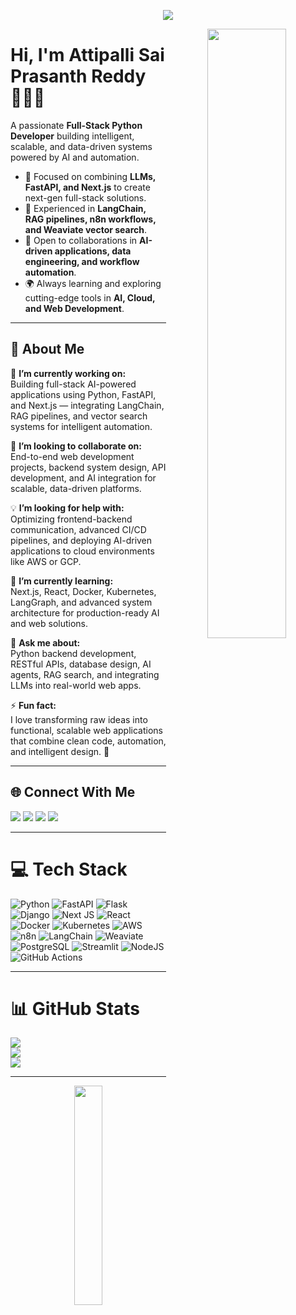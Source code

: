 <p align="center"><img src="https://i.imgur.com/A6bWGFl.gif"/></p>

<p align="center">
  <img src="https://media.giphy.com/media/QHE5gWI0QjqF2/giphy.gif" width="50%" align="right">
</p>

# Hi, I'm Attipalli Sai Prasanth Reddy 👨🏿‍💻 
A passionate **Full-Stack Python Developer** building intelligent, scalable, and data-driven systems powered by AI and automation.

- 🧠 Focused on combining **LLMs, FastAPI, and Next.js** to create next-gen full-stack solutions.  
- 💬 Experienced in **LangChain, RAG pipelines, n8n workflows, and Weaviate vector search**.  
- 🤝 Open to collaborations in **AI-driven applications, data engineering, and workflow automation**.  
- 🌍 Always learning and exploring cutting-edge tools in **AI, Cloud, and Web Development**.  

---

## 💫 About Me  

🔭 **I’m currently working on:**  
Building full-stack AI-powered applications using Python, FastAPI, and Next.js — integrating LangChain, RAG pipelines, and vector search systems for intelligent automation.  

🤝 **I’m looking to collaborate on:**  
End-to-end web development projects, backend system design, API development, and AI integration for scalable, data-driven platforms.  

💡 **I’m looking for help with:**  
Optimizing frontend-backend communication, advanced CI/CD pipelines, and deploying AI-driven applications to cloud environments like AWS or GCP.  

🌱 **I’m currently learning:**  
Next.js, React, Docker, Kubernetes, LangGraph, and advanced system architecture for production-ready AI and web solutions.  

💬 **Ask me about:**  
Python backend development, RESTful APIs, database design, AI agents, RAG search, and integrating LLMs into real-world web apps.  

⚡ **Fun fact:**  
I love transforming raw ideas into functional, scalable web applications that combine clean code, automation, and intelligent design. 🚀  

---

## 🌐 Connect With Me  

[<img src="https://img.shields.io/badge/X-000000?style=for-the-badge&logo=x&logoColor=white">](https://x.com/prasanth_reddy_?t=4XqvNKD09EQqN-Snjg5DQw&s=09)
[<img src="https://img.shields.io/badge/LinkedIn-0077B5?style=for-the-badge&logo=linkedin&logoColor=white">](https://www.linkedin.com/in/attipalliprasanth)
[<img src="https://img.shields.io/badge/Substack-FF6719?style=for-the-badge&logo=substack&logoColor=white">](https://substack.com/@saiattipalli)
[<img src="https://img.shields.io/badge/LeetCode-FFA116?style=for-the-badge&logo=leetcode&logoColor=white">](https://leetcode.com/u/prasanth204/)

---

# 💻 Tech Stack  

![Python](https://img.shields.io/badge/python-3670A0?style=for-the-badge&logo=python&logoColor=ffdd54)
![FastAPI](https://img.shields.io/badge/FastAPI-005571?style=for-the-badge&logo=fastapi)
![Flask](https://img.shields.io/badge/flask-%23000.svg?style=for-the-badge&logo=flask&logoColor=white)
![Django](https://img.shields.io/badge/django-%23092E20.svg?style=for-the-badge&logo=django&logoColor=white)
![Next JS](https://img.shields.io/badge/Next-black?style=for-the-badge&logo=next.js&logoColor=white)
![React](https://img.shields.io/badge/react-%2320232a.svg?style=for-the-badge&logo=react&logoColor=%2361DAFB)
![Docker](https://img.shields.io/badge/docker-%230db7ed.svg?style=for-the-badge&logo=docker&logoColor=white)
![Kubernetes](https://img.shields.io/badge/kubernetes-%23326ce5.svg?style=for-the-badge&logo=kubernetes&logoColor=white)
![AWS](https://img.shields.io/badge/AWS-%23FF9900.svg?style=for-the-badge&logo=amazon-aws&logoColor=white)
![n8n](https://img.shields.io/badge/n8n-%23F05A28.svg?style=for-the-badge&logo=n8n&logoColor=white)
![LangChain](https://img.shields.io/badge/LangChain-%23009639.svg?style=for-the-badge&logo=openai&logoColor=white)
![Weaviate](https://img.shields.io/badge/Weaviate-%230052CC.svg?style=for-the-badge&logo=weaviate&logoColor=white)
![PostgreSQL](https://img.shields.io/badge/postgres-%23316192.svg?style=for-the-badge&logo=postgresql&logoColor=white)
![Streamlit](https://img.shields.io/badge/Streamlit-%23FE4B4B.svg?style=for-the-badge&logo=streamlit&logoColor=white)
![NodeJS](https://img.shields.io/badge/node.js-6DA55F?style=for-the-badge&logo=node.js&logoColor=white)
![GitHub Actions](https://img.shields.io/badge/github%20actions-%232671E5.svg?style=for-the-badge&logo=githubactions&logoColor=white)

---

# 📊 GitHub Stats  

![](https://github-readme-stats.vercel.app/api?username=alphalearner&theme=dark&hide_border=false&include_all_commits=true&count_private=true)<br/>
![](https://nirzak-streak-stats.vercel.app/?user=alphalearner&theme=dark&hide_border=false)<br/>
![](https://github-readme-stats.vercel.app/api/top-langs/?username=alphalearner&theme=dark&hide_border=false&include_all_commits=true&count_private=true&layout=compact)

---

<center><img src='https://media4.giphy.com/media/M9gbBd9nbDrOTu1Mqx/giphy.gif?cid=790b7611704aa2ca4e403287801480a6c753abf45f3e6242&rid=giphy.gif&ct=s' 
     height=30% width=30% /></center>
